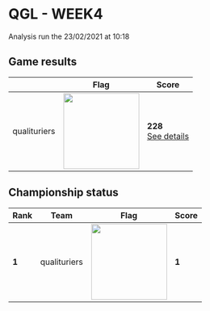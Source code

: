 # QGL - WEEK4

Analysis run the 23/02/2021 at 10:18

## Game results

||Flag|Score|
|--|--|--|
|qualituriers|<img src="../flags/qualituriers.png" width="150" height="" />|**228**<br>[See details](./pool-0/qualituriers.log)|
## Championship status

|Rank|Team|Flag|Score|
|--|--|--|--|
|**1**|qualituriers|<img src="../flags/qualituriers.png" width="150" height="" />|**1**|
